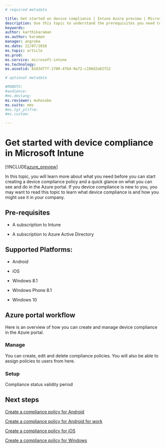 ```yaml
---
# required metadata

title: Get started on device compliance | Intune Azure preview | Microsoft Docs
description: Use this topic to understand the prerequisites you need to create compliance policies in Microsoft Intune
keywords:
author: karthikaramanms.author: karaman
manager: angrobe
ms.date: 12/07/2016
ms.topic: article
ms.prod:
ms.service: microsoft-intune
ms.technology:
ms.assetid: 8103df7f-1700-47b4-9a72-c196d2a02f22

# optional metadata

#ROBOTS:
#audience:
#ms.devlang:
ms.reviewer: muhosabe
ms.suite: ems
#ms.tgt_pltfrm:
#ms.custom:

---
```


# Get started with device compliance in Microsoft Intune


[!INCLUDE[azure_preview](../includes/azure_preview.md)]

In this topic, you will learn more about what you need before you can start creating a device compliance policy and a quick glance on what you can see and do in the Azure portal. If you device compliance is new
to you, you may want to read this topic to learn what device compliance is and how you might use it in your company.

##  Pre-requisites


-   A subscription to Intune

-   A subscription to Azure Active Directory



##  Supported Platforms:


-   Android

-   iOS

-   Windows 8.1

-   Windows Phone 8.1

-   Windows 10

##  Azure portal workflow


Here is an overview of how you can create and manage device compliance in the Azure portal.

<!---### Overview

When you choose the **Set device compliance** workload, the blade opens with an  **Overview** section that displays a summary view of your compliance policies that you have created and the status of the devices they have been applied to. If you
don’t have any policies configured yet, the overview will just include the various reports but with no data.--->

### Manage

You can create, edit and delete compliance policies. You will also be able to assign policies to users from here.

<!---### Monitor

This section is a detailed view of what you see in the **Overview**. A list of all the reports are displayed in this section and you can interactively drill down through each of these reports.--->

### Setup

Compliance status validity period

##  Next steps
[Create a compliance policy for Android](create-a-compliance-policy-for-android.md)

[Create a compliance policy for Android for work](create-a-compliance-policy-for-android-for-work.md)

[Create a compliance policy for iOS](create-a-compliance-policy-for-ios.md)

[Create a compliance policy for Windows](create-a-compliance-policy-for-windows.md)
